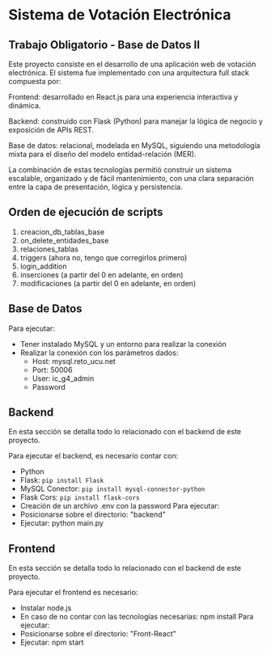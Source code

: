 # Sistema de Votación Electrónica 
## Trabajo Obligatorio - Base de Datos II 

Este proyecto consiste en el desarrollo de una aplicación web de votación electrónica. El sistema fue implementado con una arquitectura full stack compuesta por:

Frontend: desarrollado en React.js para una experiencia interactiva y dinámica.

Backend: construido con Flask (Python) para manejar la lógica de negocio y exposición de APIs REST.

Base de datos: relacional, modelada en MySQL, siguiendo una metodología mixta para el diseño del modelo entidad-relación (MER).

La combinación de estas tecnologías permitió construir un sistema escalable, organizado y de fácil mantenimiento, con una clara separación entre la capa de presentación, lógica y persistencia.

## Orden de ejecución de scripts
1. creacion_db_tablas_base
2. on_delete_entidades_base
3. relaciones_tablas
4. triggers (ahora no, tengo que corregirlos primero)
5. login_addition
6. inserciones (a partir del 0 en adelante, en orden)
7. modificaciones (a partir del 0 en adelante, en orden)

## Base de Datos
Para ejecutar: 
* Tener instalado MySQL y un entorno para realizar la conexión
* Realizar la conexión con los parámetros dados:
  * Host: mysql.reto_ucu.net
  * Port: 50006
  * User: ic_g4_admin
  * Password

## Backend

En esta sección se detalla todo lo relacionado con el backend de este proyecto.

Para ejecutar el backend, es necesario contar con:
  * Python
  * Flask: <code>pip install Flask</code>
  * MySQL Conector: <code>pip install mysql-connector-python</code>
  * Flask Cors: <code>pip install flask-cors</code>
  * Creación de un archivo .env con la password
Para ejecutar:
* Posicionarse sobre el directorio: "backend"
* Ejecutar: python main.py

## Frontend
En esta sección se detalla todo lo relacionado con el backend de este proyecto.

Para ejecutar el frontend es necesario: 
* Instalar node.js
* En caso de no contar con las tecnologías necesarias: npm install
Para ejecutar:
* Posicionarse sobre el directorio: "Front-React"
* Ejecutar: npm start 

